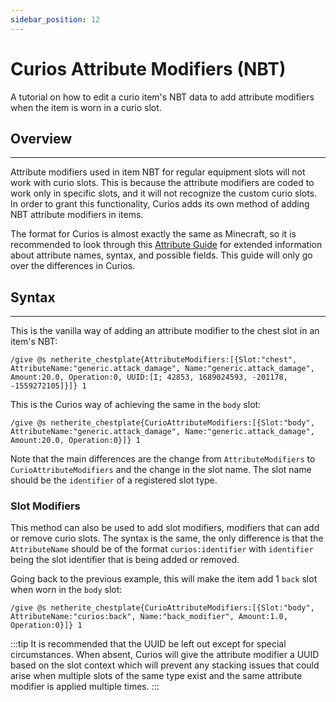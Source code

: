 ```yaml
---
sidebar_position: 12
---
```


# Curios Attribute Modifiers (NBT)

A tutorial on how to edit a curio item's NBT data to add attribute modifiers when the item is worn in a curio slot.

## Overview
---
Attribute modifiers used in item NBT for regular equipment slots will not work with curio slots. This is because the
attribute modifiers are coded to work only in specific slots, and it will not recognize the custom curio slots. In order
to grant this functionality, Curios adds its own method of adding NBT attribute modifiers in items.

The format for Curios is almost exactly the same as Minecraft, so it is recommended to look through this [Attribute Guide](https://minecraft.fandom.com/wiki/Attribute)
for extended information about attribute names, syntax, and possible fields. This guide will only go over the
differences in Curios.

## Syntax
---
This is the vanilla way of adding an attribute modifier to the chest slot in an item's NBT:
```
/give @s netherite_chestplate{AttributeModifiers:[{Slot:"chest", AttributeName:"generic.attack_damage", Name:"generic.attack_damage", Amount:20.0, Operation:0, UUID:[I; 42853, 1689024593, -201178, -1559272105]}]} 1
```

This is the Curios way of achieving the same in the `body` slot:
```
/give @s netherite_chestplate{CurioAttributeModifiers:[{Slot:"body", AttributeName:"generic.attack_damage", Name:"generic.attack_damage", Amount:20.0, Operation:0}]} 1
```

Note that the main differences are the change from `AttributeModifiers` to `CurioAttributeModifiers` and the change in
the slot name. The slot name should be the `identifier` of a registered slot type.

### Slot Modifiers

This method can also be used to add slot modifiers, modifiers that can add or remove curio slots. The syntax is the
same, the only difference is that the `AttributeName` should be of the format `curios:identifier` with `identifier`
being the slot identifier that is being added or removed.

Going back to the previous example, this will make the item add 1 `back` slot when worn in the `body` slot:

```
/give @s netherite_chestplate{CurioAttributeModifiers:[{Slot:"body", AttributeName:"curios:back", Name:"back_modifier", Amount:1.0, Operation:0}]} 1
```

:::tip
It is recommended that the UUID be left out except for special circumstances. When absent, Curios will give the attribute
modifier a UUID based on the slot context which will prevent any stacking issues that could arise when multiple slots
of the same type exist and the same attribute modifier is applied multiple times.
:::